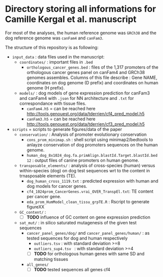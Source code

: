 # Directory storing all informations for Camille Kergal et al. manuscript

For most of the analyses, the human reference genome was `GRCh38` and the dog reference genome was `canFam4` and `canFam3`.

The structure of this repository is as following:

- `input_data` : data files used in the manuscript:
  - `coordinates/` : important files in `.bed`
    - `orthologous_cancer_genes.bed` : files of the 1,317 promoters of the orthologous cancer genes panel on canFam4 and GRCh38 genomes assembles.
    Columns of this file describe : Gene NAME, coordinates on dog genome (D prefix) and coordinates on human genome (H prefix).
  - `models/` : dog models of gene expression prediction for canFam3 and canFam4 with `.json` for NN architecture and `.txt` for correspondance with tissue files.
    - `canFam4.h5` = can be reached here <http://tools.genouest.org/data/tderrien/cf4_pred_model.h5>
    - `canFam3.h5` = can be reached here <http://tools.genouest.org/data/tderrien/cf3_pred_model.h5>
- `scripts` = scripts to generate figures/data of the paper
  - `conservation/` : Analysis of promoter evolutionary conservation
    - `cons_prom_minimap.sh` : shell script using minimap2/bedtools to anlayze conservation of dog promoters sequences on the human genome. 
     - `human_dog_8x1024_dog.fa.primAlign.blastId.Target.blastId.bed12` : output files of canine promoters on human genome.
  - `transposable_elements/` : analysis of cross-species (human) versus within-species (dog) on dog test sequences wrt to the content in trnasposable elements (TE).
    - `dog_human_cross_1119.txt` : predicted expression with human and dog models for cancer genes.
    - `cf4_1024prom_CancerGenes.vrai_OVER_TranspEl.txt`: TE content per cancer gene.
    - `eda_prom_HumModel_clean_tissu_grpTE.R` : Rscript to generate figureXX
  - `GC_content/` : 
    - [ ] **TODO** influence of GC content on gene expression prediction
  - `sat_mut/` : in silico saturated mutagenesis of the given test sequences
    - `cancer_panel_genes/dog/` and `cancer_panel_genes/human/` : as tested sequences for dog and human respectively
      - `outliers.tsv` : with standard deviation >=8
      - `outliers_sup4.tsv ` : with standard deviation >=4
      - [ ] **TODO** for orthologous human genes with same SD and matching tissues
    - `all_genes/` 
      - [ ] **TODO** tested sequences all genes cf4
